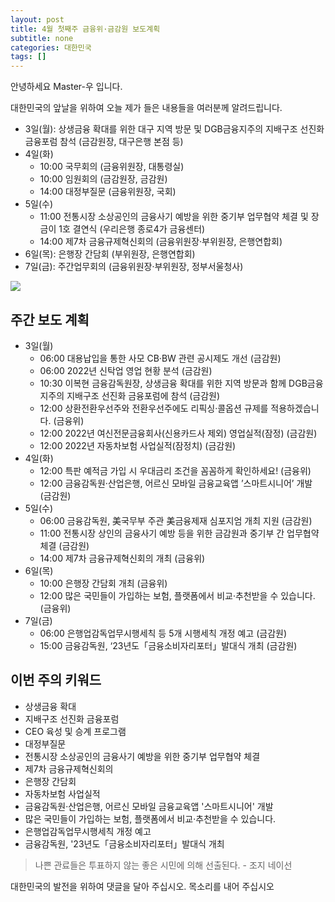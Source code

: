 ```yaml
---
layout: post
title: 4월 첫째주 금융위·금감원 보도계획
subtitle: none
categories: 대한민국
tags: []
---
```


안녕하세요 Master-우 입니다.

대한민국의 앞날을 위하여 오늘 제가 들은 내용들을 여러분께 알려드립니다.


- 3일(월): 상생금융 확대를 위한 대구 지역 방문 및 DGB금융지주의 지배구조 선진화 금융포럼 참석 (금감원장, 대구은행 본점 등)
- 4일(화)
  - 10:00 국무회의 (금융위원장, 대통령실)
  - 10:00 임원회의 (금감원장, 금감원)
  - 14:00 대정부질문 (금융위원장, 국회)
- 5일(수)
  - 11:00 전통시장 소상공인의 금융사기 예방을 위한 중기부 업무협약 체결 및 장금이 1호 결연식 (우리은행 종로4가 금융센터)
  - 14:00 제7차 금융규제혁신회의 (금융위원장·부위원장, 은행연합회)
- 6일(목): 은행장 간담회 (부위원장, 은행연합회)
- 7일(금): 주간업무회의 (금융위원장·부위원장, 정부서울청사)



![](https://source.unsplash.com/800x450/?luxury)

##  주간 보도 계획
- 3일(월)
  - 06:00 대용납입을 통한 사모 CB·BW 관련 공시제도 개선 (금감원)
  - 06:00 2022년 신탁업 영업 현황 분석 (금감원)
  - 10:30 이복현 금융감독원장, 상생금융 확대를 위한 지역 방문과 함께 DGB금융지주의 지배구조 선진화 금융포럼에 참석 (금감원)
  - 12:00 상환전환우선주와 전환우선주에도 리픽싱·콜옵션 규제를 적용하겠습니다. (금융위)
  - 12:00 2022년 여신전문금융회사(신용카드사 제외) 영업실적(잠정) (금감원)
  - 12:00 2022년 자동차보험 사업실적(잠정치) (금감원)
- 4일(화)
  - 12:00 특판 예적금 가입 시 우대금리 조건을 꼼꼼하게 확인하세요! (금융위)
  - 12:00 금융감독원·산업은행, 어르신 모바일 금융교육앱 ’스마트시니어’ 개발 (금감원)
- 5일(수)
  - 06:00 금융감독원, 美국무부 주관 美금융제재 심포지엄 개최 지원 (금감원)
  - 11:00 전통시장 상인의 금융사기 예방 등을 위한 금감원과 중기부 간 업무협약 체결 (금감원)
  - 14:00 제7차 금융규제혁신회의 개최 (금융위)
- 6일(목)
  - 10:00 은행장 간담회 개최 (금융위)
  - 12:00 많은 국민들이 가입하는 보험, 플랫폼에서 비교·추천받을 수 있습니다. (금융위)
- 7일(금)
  - 06:00 은행업감독업무시행세칙 등 5개 시행세칙 개정 예고 (금감원)
  - 15:00 금융감독원, ‘23년도「금융소비자리포터」발대식 개최 (금감원)

## 이번 주의 키워드
- 상생금융 확대
- 지배구조 선진화 금융포럼
- CEO 육성 및 승계 프로그램
- 대정부질문
- 전통시장 소상공인의 금융사기 예방을 위한 중기부 업무협약 체결
- 제7차 금융규제혁신회의
- 은행장 간담회
- 자동차보험 사업실적
- 금융감독원·산업은행, 어르신 모바일 금융교육앱 '스마트시니어' 개발
- 많은 국민들이 가입하는 보험, 플랫폼에서 비교·추천받을 수 있습니다.
- 은행업감독업무시행세칙 개정 예고
- 금융감독원, '23년도「금융소비자리포터」발대식 개최


> 나쁜 관료들은 투표하지 않는 좋은 시민에 의해 선출된다. - 조지 네이선

대한민국의 발전을 위하여 댓글을 달아 주십시오. 목소리를 내어 주십시오
